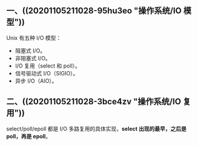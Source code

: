 ## 一、((20201105211028-95hu3eo "操作系统/IO 模型"))

Unix 有五种 I/O 模型：

- 阻塞式 I/O。
- 非阻塞式 I/O。
- I/O 复用（select 和 poll）。
- 信号驱动式 I/O（SIGIO）。
- 异步 I/O（AIO）。

## 二、((20201105211028-3bce4zv "操作系统/IO 复用"))

select/poll/epoll 都是 I/O 多路复用的具体实现，**select 出现的最早，之后是 poll，再是 epoll**。
